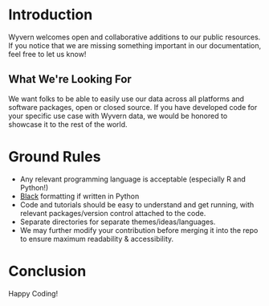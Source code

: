 # Introduction

Wyvern welcomes open and collaborative additions to our public resources. If you
notice that we are missing something important in our documentation, feel free
to let us know!

## What We're Looking For

We want folks to be able to easily use our data across all platforms and software
packages, open or closed source. If you have developed code for your specific
use case with Wyvern data, we would be honored to showcase it to the rest of
the world.

# Ground Rules

- Any relevant programming language is acceptable (especially R and Python!)
- [Black](https://github.com/psf/black) formatting if written in Python
- Code and tutorials should be easy to understand and get running, with relevant
packages/version control attached to the code.
- Separate directories for separate themes/ideas/languages.
- We may further modify your contribution before merging it into the repo to 
ensure maximum readability & accessibility.

# Conclusion

Happy Coding!
